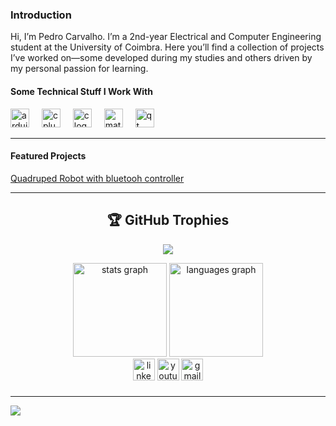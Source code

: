 ### Introduction

Hi, I’m Pedro Carvalho. I’m a 2nd-year Electrical and Computer Engineering student at the University of Coimbra.
Here you’ll find a collection of projects I’ve worked on—some developed during my studies and others driven by my personal passion for learning.

#### Some Technical Stuff I Work With

<div align="left">
  <img src="https://cdn.jsdelivr.net/gh/devicons/devicon/icons/arduino/arduino-original.svg" height="30" alt="arduino logo"  />
  <img width="12" />
  <img src="https://cdn.jsdelivr.net/gh/devicons/devicon/icons/cplusplus/cplusplus-original.svg" height="30" alt="cplusplus logo"  />
  <img width="12" />
  <img src="https://cdn.jsdelivr.net/gh/devicons/devicon/icons/c/c-original.svg" height="30" alt="c logo"  />
  <img width="12" />
  <img src="https://cdn.jsdelivr.net/gh/devicons/devicon/icons/matlab/matlab-original.svg" height="30" alt="matlab logo"  />
  <img width="12" />
  <img src="https://cdn.jsdelivr.net/gh/devicons/devicon/icons/qt/qt-original.svg" height="30" alt="qt logo"  />
</div>

---

#### Featured Projects

[Quadruped Robot with bluetooh controller](https://github.com/pedrobcarvalho0601/ARACNID_PROJECT)

---

<div align="center">

## 🏆 GitHub Trophies
![](https://github-profile-trophy.vercel.app/?username=pedrobcarvalho0601&theme=tokyonight&no-frame=false&no-bg=true&margin-w=4)

</div>

<div align="center">
  <img src="https://github-readme-stats.vercel.app/api?username=pedrobcarvalho0601&hide_title=false&hide_rank=false&show_icons=true&include_all_commits=true&count_private=true&disable_animations=false&theme=tokyonight&locale=en&hide_border=false&custom_title=My%20personal%20stats" height="150" alt="stats graph"  />
  <img src="https://github-readme-stats.vercel.app/api/top-langs?username=pedrobcarvalho0601&locale=en&hide_title=false&layout=compact&card_width=320&langs_count=5&theme=tokyonight&hide_border=false" height="150" alt="languages graph"  />
</div>


<div align="center">
  <a href="https://www.linkedin.com/in/pedro-carvalho-760678280/" target="_blank"> <img src="https://img.shields.io/static/v1?message=LinkedIn&logo=linkedin&label=&color=0077B5&logoColor=white&labelColor=&style=for-the-badge" height="35" alt="linkedin logo" /></a>
  <img src="https://img.shields.io/static/v1?message=Youtube&logo=youtube&label=&color=FF0000&logoColor=white&labelColor=&style=for-the-badge" height="35" alt="youtube logo"  />
  <a href="mailto:pedrobcarvalho01@gmail.com"><img src="https://img.shields.io/badge/Gmail-D14836?style=for-the-badge&logo=gmail&logoColor=white" height="35" alt="gmail logo"/></a>
</div>

###

---
[![](https://visitcount.itsvg.in/api?id=pedrobcarvalho0601&icon=2&color=0)](https://visitcount.itsvg.in)

<!-- Proudly created with GPRM ( https://gprm.itsvg.in ) -->



